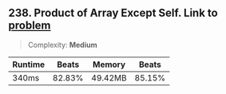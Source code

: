 ## 238. Product of Array Except Self. Link to [problem](https://leetcode.com/problems/product-of-array-except-self)

> Complexity: **Medium**

| Runtime | Beats  | Memory  | Beats  |
|---------|--------|---------|--------|
| 340ms   | 82.83% | 49.42MB | 85.15% |

